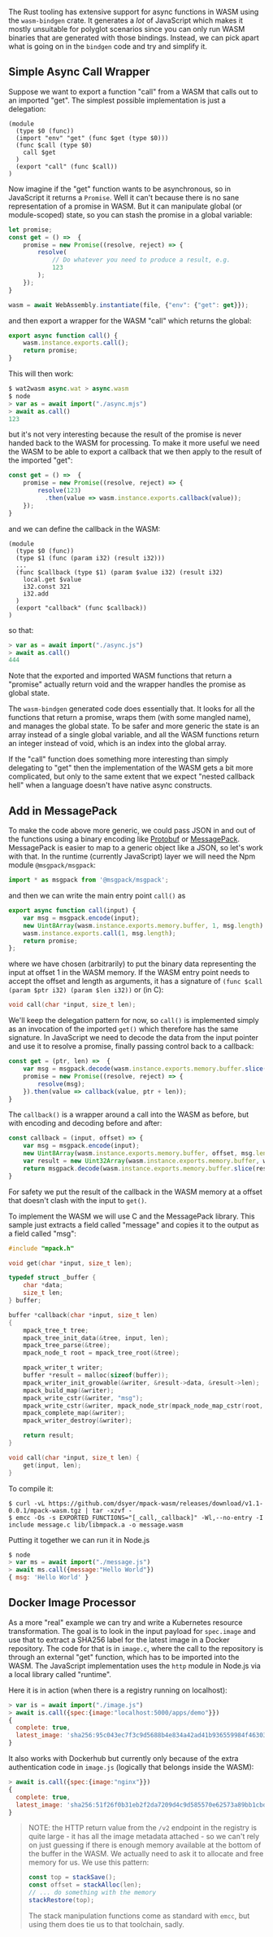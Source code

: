The Rust tooling has extensive support for async functions in WASM using the `wasm-bindgen` crate. It generates a *lot* of JavaScript which makes it mostly unsuitable for polyglot scenarios since you can only run WASM binaries that are generated with those bindings. Instead, we can pick apart what is going on in the `bindgen` code and try and simplify it.

## Simple Async Call Wrapper

Suppose we want to export a function "call" from a WASM that calls out to an imported "get". The simplest possible implementation is just a delegation:

```wasm
(module
  (type $0 (func))
  (import "env" "get" (func $get (type $0)))
  (func $call (type $0)
    call $get
  )
  (export "call" (func $call))
)
```

Now imagine if the "get" function wants to be asynchronous, so in JavaScript it returns a `Promise`. Well it can't because there is no sane representation of a promise in WASM. But it can manipulate global (or module-scoped) state, so you can stash the promise in a global variable:

```javascript
let promise;
const get = () =>  {
	promise = new Promise((resolve, reject) => {
		resolve(
			// Do whatever you need to produce a result, e.g.
			123
		);
	});
}

wasm = await WebAssembly.instantiate(file, {"env": {"get": get}});
```

and then export a wrapper for the WASM "call" which returns the global:

```javascript
export async function call() {
	wasm.instance.exports.call();
	return promise;
}
```

This will then work:

```javascript
$ wat2wasm async.wat > async.wasm
$ node
> var as = await import("./async.mjs")
> await as.call()
123
```

but it's not very interesting because the result of the promise is never handed back to the WASM for processing. To make it more useful we need the WASM to be able to export a callback that we then apply to the result of the imported "get":

```javascript
const get = () =>  {
	promise = new Promise((resolve, reject) => {
		resolve(123)
		  .then(value => wasm.instance.exports.callback(value));
	});
}
```

and we can define the callback in the WASM:

```wasm
(module
  (type $0 (func))
  (type $1 (func (param i32) (result i32)))
  ...
  (func $callback (type $1) (param $value i32) (result i32)
    local.get $value
    i32.const 321
    i32.add
  )
  (export "callback" (func $callback))
)
```

so that:

```javascript
> var as = await import("./async.js")
> await as.call()
444
```

Note that the exported and imported WASM functions that return a "promise" actually return void and the wrapper handles the promise as global state.

The `wasm-bindgen` generated code does essentially that. It looks for all the functions that return a promise, wraps them (with some mangled name), and manages the global state. To be safer and more generic the state is an array instead of a single global variable, and all the WASM functions return an integer instead of void, which is an index into the global array.

If the "call" function does something more interesting than simply delegating to "get" then the implementation of the WASM gets a bit more complicated, but only to the same extent that we expect "nested callback hell" when a language doesn't have native async constructs.

## Add in MessagePack

To make the code above more generic, we could pass JSON in and out of the functions using a binary encoding like [Protobuf](https://developers.google.com/protocol-buffers) or [MessagePack](https://msgpack.org/index.html). MessagePack is easier to map to a generic object like a JSON, so let's work with that. In the runtime (currently JavaScript) layer we will need the Npm module `@msgpack/msgpack`:

```javascript
import * as msgpack from '@msgpack/msgpack';
```

and then we can write the main entry point `call()` as 

```javascript
export async function call(input) {
	var msg = msgpack.encode(input);
	new Uint8Array(wasm.instance.exports.memory.buffer, 1, msg.length).set(msg)
	wasm.instance.exports.call(1, msg.length);
	return promise;
};
```

where we have chosen (arbitrarily) to put the binary data representing the input at offset 1 in the WASM memory. If the WASM entry point needs to accept the offset and length as arguments, it has a signature of `(func $call (param $ptr i32) (param $len i32))` or (in C):

```c
void call(char *input, size_t len);
```

We'll keep the delegation pattern for now, so `call()` is implemented simply as an invocation of the imported `get()` which therefore has the same signature. In JavaScript we need to decode the data from the input pointer and use it to resolve a promise, finally passing control back to a callback:

```javascript
const get = (ptr, len) =>  {
	var msg = msgpack.decode(wasm.instance.exports.memory.buffer.slice(ptr, ptr + len));
	promise = new Promise((resolve, reject) => {
		resolve(msg);
	}).then(value => callback(value, ptr + len));
}
```

The `callback()` is a wrapper around a call into the WASM as before, but with encoding and decoding before and after:

```javascript
const callback = (input, offset) => {
	var msg = msgpack.encode(input);
	new Uint8Array(wasm.instance.exports.memory.buffer, offset, msg.length).set(msg)
	var result = new Uint32Array(wasm.instance.exports.memory.buffer, wasm.instance.exports.callback(offset, msg.length), 2);
	return msgpack.decode(wasm.instance.exports.memory.buffer.slice(result[0], result[0] + result[1]));
}
```

For safety we put the result of the callback in the WASM memory at a offset that doesn't clash with the input to `get()`.

To implement the WASM we will use C and the MessagePack library. This sample just extracts a field called "message" and copies it to the output as a field called "msg":

```c
#include "mpack.h"

void get(char *input, size_t len);

typedef struct _buffer {
    char *data;
    size_t len;
} buffer;

buffer *callback(char *input, size_t len)
{
	mpack_tree_t tree;
	mpack_tree_init_data(&tree, input, len);
	mpack_tree_parse(&tree);
	mpack_node_t root = mpack_tree_root(&tree);

	mpack_writer_t writer;
	buffer *result = malloc(sizeof(buffer));
	mpack_writer_init_growable(&writer, &result->data, &result->len);
	mpack_build_map(&writer);
	mpack_write_cstr(&writer, "msg");
	mpack_write_cstr(&writer, mpack_node_str(mpack_node_map_cstr(root, "message")));
	mpack_complete_map(&writer);
	mpack_writer_destroy(&writer);

	return result;
}

void call(char *input, size_t len) {
	get(input, len);
}
```

To compile it:

```
$ curl -vL https://github.com/dsyer/mpack-wasm/releases/download/v1.1-0.0.1/mpack-wasm.tgz | tar -xzvf -
$ emcc -Os -s EXPORTED_FUNCTIONS="[_call,_callback]" -Wl,--no-entry -I include message.c lib/libmpack.a -o message.wasm
```

Putting it together we can run it in Node.js

```javascript
$ node
> var ms = await import("./message.js")
> await ms.call({message:"Hello World"})
{ msg: 'Hello World' }
```

## Docker Image Processor

As a more "real" example we can try and write a Kubernetes resource transformation. The goal is to look in the input payload for `spec.image` and use that to extract a SHA256 label for the latest image in a Docker repository. The code for that is in `image.c`, where the call to the repository is through an external "get" function, which has to be imported into the WASM. The JavaScript implementation uses the `http` module in Node.js via a local library called "runtime".

Here it is in action (when there is a registry running on localhost):

```javascript
> var is = await import("./image.js")
> await is.call({spec:{image:"localhost:5000/apps/demo"}})
{
  complete: true,
  latest_image: 'sha256:95c043ec7f3c9d5688b4e834a42ad41b936559984f4630323eaf726824a803fa'
}
```

It also works with Dockerhub but currently only because of the extra authentication code in `image.js` (logically that belongs inside the WASM):

```javascript
> await is.call({spec:{image:"nginx"}})
{
  complete: true,
  latest_image: 'sha256:51f26f0b31eb2f2da7209d4c9d585570e62573a89bb1cbd2ea57858dbd117fd3'
}
```

> NOTE: the HTTP return value from the `/v2` endpoint in the registry is quite large - it has all the image metadata attached - so we can't rely on just guessing if there is enough memory available at the bottom of the buffer in the WASM. We actually need to ask it to allocate and free memory for us. We use this pattern:
>
> ```javascript
> const top = stackSave();
> const offset = stackAlloc(len);
> // ... do something with the memory
> stackRestore(top);
> ```
> 
> The stack manipulation functions come as standard with `emcc`, but using them does tie us to that toolchain, sadly.